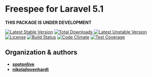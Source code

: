 # Freespee for Laravel 5.1

**THIS PACKAGE IS UNDER DEVELOPMENT**

[![Latest Stable Version](https://poser.pugx.org/spotonlive/sl-freespee/v/stable)](https://packagist.org/packages/spotonlive/sl-freespee) [![Total Downloads](https://poser.pugx.org/spotonlive/sl-freespee/downloads)](https://packagist.org/packages/spotonlive/sl-freespee) [![Latest Unstable Version](https://poser.pugx.org/spotonlive/sl-freespee/v/unstable)](https://packagist.org/packages/spotonlive/sl-freespee) [![License](https://poser.pugx.org/spotonlive/sl-freespee/license)](https://packagist.org/packages/spotonlive/sl-freespee) [![Build Status](https://travis-ci.org/spotonlive/sl-freespee.svg?branch=master)](https://travis-ci.org/spotonlive/sl-freespee) [![Code Climate](https://codeclimate.com/github/spotonlive/sl-freespee/badges/gpa.svg)](https://codeclimate.com/github/spotonlive/sl-freespee) [![Test Coverage](https://codeclimate.com/github/spotonlive/sl-freespee/badges/coverage.svg)](https://codeclimate.com/github/spotonlive/sl-freespee/coverage)

## Organization & authors
* [**spotonlive**](https://github.com/spotonlive)
* [**nikolajlovenhardt**](https://github.com/nikolajlovenhardt)
